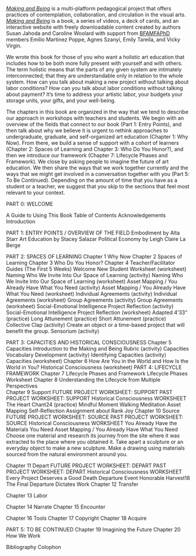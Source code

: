 [_Making and Being_](https://squareup.com/store/makingandbeing) is a multi-platform pedagogical project that offers practices of contemplation, collaboration, and circulation in the visual arts. [_Making and Being_](https://squareup.com/store/makingandbeing) is a book, a series of videos, a deck of cards, and an interactive website with freely downloadable content created by authors Susan Jahoda and Caroline Woolard with support from [BFAMFAPhD](http://bfamfaphd.com) members Emilio Martinez Poppe, Agnes Szanyi, Emily Tareila, and Vicky Virgin.

We wrote this book for those of you who want a holistic art education that includes how to be both more fully present with yourself and with others. The term holistic means that the parts of any given system are intimately interconnected; that they are understandable only in relation to the whole system. How can you talk about making a new project without talking about labor conditions? How can you talk about labor conditions without talking about payment? It’s time to address your artistic labor, your budgets your storage units, your gifts, and your well-being.


The chapters in this book are organized in the way that we tend to describe our approach in workshops with teachers and students. We begin with an overview of the fields that connect to our book (Part 1: Entry Points), and then talk about why we believe it is urgent to rethink approaches to undergraduate, graduate, and self-organized art education (Chapter 1: Why Now). From there, we build a sense of support with a cohort of learners (Chapter 2: Spaces of Learning and Chapter 3: Who Do You Honor?), and then we introduce our framework (Chapter 7: Lifecycle Phases and Framework). We close by asking people to imagine the future of art education. We then share the ways that we work together currently and the ways that we might get involved in a conversation together with you (Part 5: To Be Continued). Depending on the amount of time that you have as a student or a teacher, we suggest that you skip to the sections that feel most relevant to your context. 

PART 0: WELCOME

A Guide to Using This Book
Table of Contents 
Acknowledgements
Introduction 
 
PART 1: ENTRY POINTS / OVERVIEW OF THE FIELD
Embodiment by Alta Starr
Art Education by Stacey Salazar
	Political Economy by Leigh Claire La Berge
 
PART 2: SPACES OF LEARNING
Chapter 1	Why Now
Chapter 2	Spaces of Learning 
Chapter 3	Who Do You Honor? 
Chapter 4	Teacher/Facilitator Guides (The First 5 Weeks)
Welcome New Student Worksheet (worksheet)
			Naming Who We Invite Into Our Space of Learning (activity)
			Naming Who We Invite Into Our Space of Learning (worksheet)
			Asset Mapping / You Already Have What You Need (activity)
		Asset Mapping / You Already Have What You Need (worksheet)					Individual Agreements (activity)
			Individual Agreements (worksheet)
			Group Agreements (activity)
			Group Agreements (worksheet)
Social-Emotional Intelligence Project Reflection (activity)			Social-Emotional Intelligence Project Reflection (worksheet)
			Adapted 4’33” (practice)
			Long Attunement (practice)
			Short Attunement (practice)
			Collective Clap (activity)
			Create an object or a time-based project that will benefit the group.
			Sensorium (activity)				

PART 3: CAPACITIES AND HISTORICAL CONSCIOUSNESS
Chapter 5	Capacities
Introduction to the Making and Being Rubric (activity)
Capacities Vocabulary Development (activity)
Identifying Capacities (activity)
Capacities (worksheet)
Chapter 6	How Are You in the World and How Is the World in You? 
Historical Consciousness (worksheet)
PART 4: LIFECYCLE FRAMEWORK
Chapter 7	Lifecycle Phases and Framework
Lifecycle Phases Worksheet
Chapter 8	Understanding the Lifecycle from Multiple Perspectives  
Chapter 9        	Support
FUTURE PROJECT WORKSHEET: SUPPORT
PAST PROJECT WORKSHEET: SUPPORT
Historical Consciousness WORKSHEET 
The Heart Chant24 (practice)
Mindful Moment
Walking Meditation
Asset Mapping
Self-Reflection Assignment about Rank
Joy
Chapter 10	Source
FUTURE PROJECT WORKSHEET: SOURCE
PAST PROJECT WORKSHEET: SOURCE
Historical Consciousness WORKSHEET 
You Already Have the Materials You Need
Asset Mapping / You Already Have What You Need
Choose one material and research its journey from the site where it was extracted to the place where you obtained it. 
Take apart a sculpture or an everyday object to make a new sculpture. 
Make a drawing using materials sourced from the natural environment around you.
 
Chapter 11	Depart
FUTURE PROJECT WORKSHEET: DEPART
PAST PROJECT WORKSHEET: DEPART
Historical Consciousness WORKSHEET
				Every Project Deserves a Good Death 
				Departure Event
				Honorable Harvest18 
				The Final Departure Dictates Work
Chapter 12	Transfer
 
 
Chapter 13	Labor
 
Chapter 14	Narrate
Chapter 15	Encounter
 
Chapter 16	Tools
Chapter 17	Copyright
Chapter 18	Acquire
 
 
PART 5: TO BE CONTINUED
Chapter 19	Imagining the Future
Chapter 20	How We Work
 
Bibliography
Colophon

